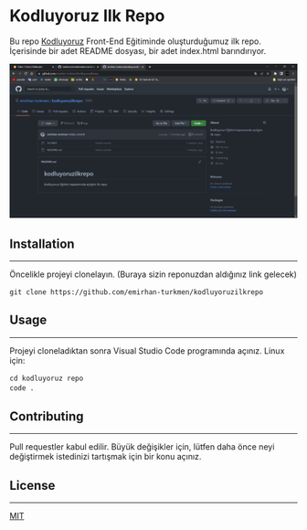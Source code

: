 # Kodluyoruz Ilk Repo
Bu repo [Kodluyoruz](https://www.kodluyoruz.org/) Front-End Eğitiminde oluşturduğumuz ilk repo. İçerisinde bir adet README dosyası, bir adet index.html barındırıyor.

![proje görseli](https://github.com/emirhan-turkmen/kodluyoruzilkrepo/blob/main/img/screenshot-kodluyoruz.png)

## Installation
------------------------------------------------------------------------------------------------
Öncelikle projeyi clonelayın. (Buraya sizin reponuzdan aldığınız link gelecek)
```
git clone https://github.com/emirhan-turkmen/kodluyoruzilkrepo
```
## Usage 
------------------------------------------------------------------------------------------------
Projeyi cloneladıktan sonra Visual Studio Code programında açınız.
Linux için:
```html
cd kodluyoruz repo
code .
```
## Contributing
------------------------------------------------------------------------------------------------
Pull requestler kabul edilir. Büyük değişikler için, lütfen daha önce neyi değiştirmek istedinizi tartışmak için bir konu açınız.

## License
------------------------------------------------------------------------------------------------
[MIT](https://choosealicense.com/licenses/mit/)

